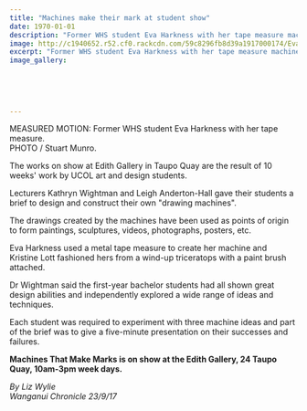 ```yaml
---
title: "Machines make their mark at student show"
date: 1970-01-01
description: "Former WHS student Eva Harkness with her tape measure machine at Edith Gallery in Taupo Quay..."
image: http://c1940652.r52.cf0.rackcdn.com/59c8296fb8d39a1917000174/Eva-Harkness-ex-show-at-edith-gallery-23-sept-chron.jpg
excerpt: "Former WHS student Eva Harkness with her tape measure machine at Edith Gallery in Taupo Quay."
image_gallery:
    
    
    
    
    
---
```


<p>MEASURED MOTION: Former WHS student Eva Harkness with her tape measure.<br />PHOTO / Stuart Munro.</p>
<p class="element element-paragraph">The works on show at Edith Gallery in Taupo Quay are the result of 10 weeks' work by UCOL art and design students.</p>
<p class="element element-paragraph">Lecturers Kathryn Wightman and Leigh Anderton-Hall gave their students a brief to design and construct their own "drawing machines".</p>
<p class="element element-paragraph">The drawings created by the machines have been used as points of origin to form paintings, sculptures, videos, photographs, posters, etc.</p>
<p class="element element-paragraph">Eva Harkness used a metal tape measure to create her machine and Kristine Lott fashioned hers from a wind-up triceratops with a paint brush attached.</p>
<p class="element element-paragraph">Dr Wightman said the first-year bachelor students had all shown great design abilities and independently explored a wide range of ideas and techniques.</p>
<p class="element element-paragraph">Each student was required to experiment with three machine ideas and part of the brief was to give a five-minute presentation on their successes and failures.</p>
<p class="element element-paragraph"><strong>Machines That Make Marks is on show at the Edith Gallery, 24 Taupo Quay, 10am-3pm week days.</strong></p>
<p class="element element-paragraph"><em>By Liz Wylie</em><br /><em>Wanganui Chronicle 23/9/17</em></p>


